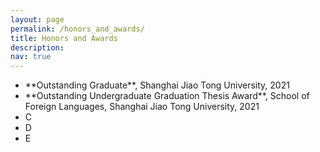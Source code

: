 ```yaml
---
layout: page
permalink: /honors_and_awards/
title: Honors and Awards
description: 
nav: true
---
```


<ul>
   <li>**Outstanding Graduate**, Shanghai Jiao Tong University, 2021</li>
   <li>**Outstanding Undergraduate Graduation Thesis Award**, School of Foreign Languages, Shanghai Jiao Tong University, 2021</li>
   <li>C</li>
   <li>D</li>
   <li>E</li>
</ul>
